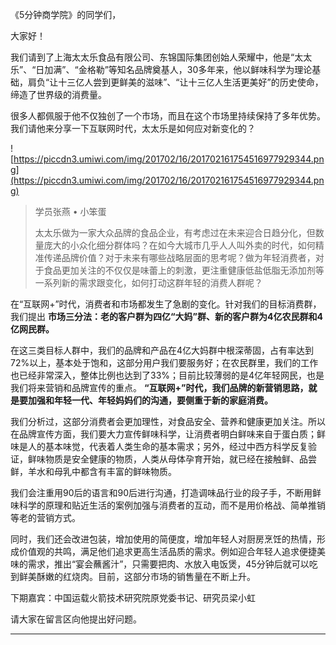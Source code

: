 《5分钟商学院》的同学们，

大家好！

我们请到了上海太太乐食品有限公司、东锦国际集团创始人荣耀中，他是“太太乐”、“日加满”、“金格勒”等知名品牌奠基人，30多年来，他以鲜味科学为理论基础，肩负“让十三亿人尝到更鲜美的滋味”、“让十三亿人生活更美好”的历史使命，缔造了世界级的消费量。

很多人都佩服于他不仅独创了一个市场，而且在这个市场里持续保持了多年优势。我们请他来分享一下互联网时代，太太乐是如何应对新变化的？

![https://piccdn3.umiwi.com/img/201702/16/201702161754516977929344.png](https://piccdn3.umiwi.com/img/201702/16/201702161754516977929344.png)

> 学员张燕 • 小笨蛋
> 
> 太太乐做为一家大众品牌的食品企业，有考虑过在未来迎合日趋分化，但数量庞大的小众化细分群体吗？在如今大城市几乎人人叫外卖的时代，如何精准传递品牌价值？对于未来有哪些战略层面的思考呢？做为年轻消费者，对于食品更加关注的不仅仅是味蕾上的刺激，更注重健康低盐低脂无添加剂等一系列新的需求跟变化，如何打动这群年轻的消费人群呢？

在“互联网+”时代，消费者和市场都发生了急剧的变化。针对我们的目标消费群，我们提出 **市场三分法：老的客户群为四亿“大妈”群、新的客户群为4亿农民群和4亿网民群。**

在这三类目标人群中，我们的品牌和产品在4亿大妈群中根深蒂固，占有率达到72%以上，基本处于饱和，这部分用户我们要服务好；在农民群里，我们的工作也已经非常深入，整体比例也达到了33%；目前比较薄弱的是4亿年轻网民，也是我们将来营销和品牌宣传的重点。 **“互联网+”时代，我们品牌的新营销思路，就是要加强和年轻一代、年轻妈妈们的沟通，要侧重于新的家庭消费。**

我们分析过，这部分消费者会更加理性，对食品安全、营养和健康更加关注。所以在品牌宣传方面，我们要大力宣传鲜味科学，让消费者明白鲜味来自于蛋白质；鲜味是人的基本味觉，代表着人类生命的基本需求；另外，经过中西方科学反复验证，鲜味物质是安全健康的物质，人类从母体孕育开始，就已经在接触鲜、品尝鲜，羊水和母乳中都含有丰富的鲜味物质。

我们会注重用90后的语言和90后进行沟通，打造调味品行业的段子手，不断用鲜味科学的原理和贴近生活的案例加强与消费者的互动，而不是用价格战、简单推销等老的营销方式。

同时，我们还会改进包装，增加使用的简便度，增加年轻人对厨房烹饪的热情，形成价值观的共鸣，满足他们追求更高生活品质的需求。例如迎合年轻人追求便捷美味的需求，推出“宴会蘸酱汁”，只需要把肉、水放入电饭煲，45分钟后就可以吃到鲜美酥嫩的红烧肉。目前，这部分市场的销售量在不断上升。

下期嘉宾：中国运载火箭技术研究院原党委书记、研究员梁小虹

请大家在留言区向他提出好问题。

---
